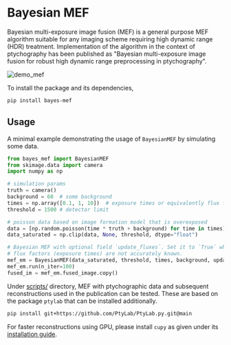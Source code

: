 # Bayesian MEF

Bayesian multi-exposure image fusion (MEF) is a general purpose MEF algorithm suitable for any imaging scheme requiring high dynamic range (HDR) treatment. Implementation of the algorithm in the context of ptychography has been published as "Bayesian multi-exposure image fusion for robust high dynamic range preprocessing in ptychography".

![demo_mef](https://github.com/microscopic-image-analysis/bayes-mef/assets/64919085/44f06535-7eac-47a0-b6db-62ef40456993)


To install the package and its dependencies, 
```bash
pip install bayes-mef
```

## Usage

A minimal example demonstrating the usage of `BayesianMEF` by simulating some data.
```python
from bayes_mef import BayesianMEF
from skimage.data import camera
import numpy as np

# simulation params
truth = camera()
background = 60  # some background
times = np.array([0.1, 1, 10])  # exposure times or equivalently flux factors
threshold = 1500 # detector limit

# poisson data based on image formation model that is overexposed
data = [np.random.poisson(time * truth + background) for time in times]
data_saturated = np.clip(data, None, threshold, dtype="float")

# Bayesian MEF with optional field `update_fluxes`. Set it to `True` when
# flux factors (exposure times) are not accurately known.
mef_em = BayesianMEF(data_saturated, threshold, times, background, update_fluxes=False)
mef_em.run(n_iter=100)
fused_im = mef_em.fused_image.copy()
```

Under [scripts/](scripts) directory, MEF with ptychographic data and subsequent reconstructions used in the publication can be tested. These are based on the package `ptylab` that can be installed additionally.

```bash
pip install git+https://github.com/PtyLab/PtyLab.py.git@main
```

For faster reconstructions using GPU, please install `cupy` as given under its [installation guide](https://docs.cupy.dev/en/stable/install.html).


